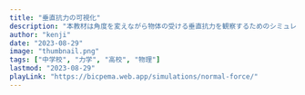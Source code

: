 ```yaml
---
title: "垂直抗力の可視化"
description: "本教材は角度を変えながら物体の受ける垂直抗力を観察するためのシミュレーション教材です。"
author: "kenji"
date: "2023-08-29"
image: "thumbnail.png"
tags: ["中学校", "力学", "高校", "物理"]
lastmod: "2023-08-29"
playLink: "https://bicpema.web.app/simulations/normal-force/"
---
```

